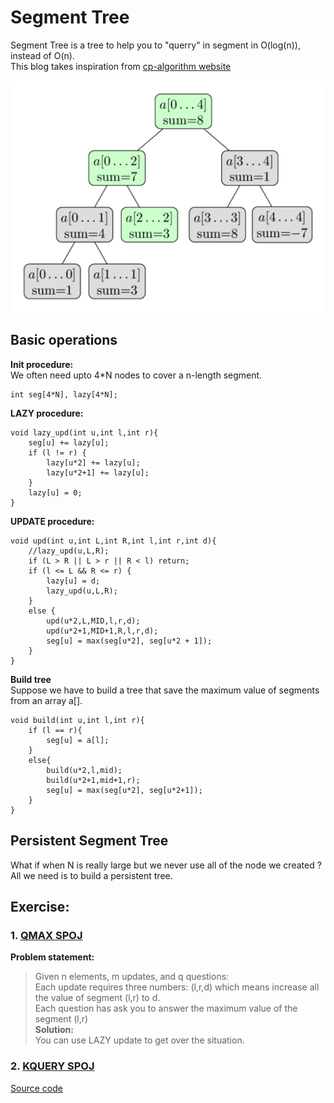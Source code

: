 # Segment Tree  
Segment Tree is a tree to help you to "querry" in segment in O(log(n)), instead of O(n).  
This blog takes inspiration from [cp-algorithm website](https://cp-algorithms.com/data_structures/segment_tree.html#counting-zero-search-kth)  

![sum-segment-tree-update](sum-segment-tree-update.png)    
## **Basic operations**  
**Init procedure:**  
We often need upto 4*N nodes to cover a n-length segment.  
```
int seg[4*N], lazy[4*N];
```
**LAZY procedure:**    
```
void lazy_upd(int u,int l,int r){
	seg[u] += lazy[u];
	if (l != r) {
		lazy[u*2] += lazy[u];
		lazy[u*2+1] += lazy[u];
	}
	lazy[u] = 0;
}
```
**UPDATE procedure:**  

```
void upd(int u,int L,int R,int l,int r,int d){
	//lazy_upd(u,L,R);
	if (L > R || L > r || R < l) return; 
	if (l <= L && R <= r) {
		lazy[u] = d;
		lazy_upd(u,L,R);
	}
	else {
		upd(u*2,L,MID,l,r,d);
		upd(u*2+1,MID+1,R,l,r,d);
		seg[u] = max(seg[u*2], seg[u*2 + 1]);
	}
}
```  
**Build tree**  
Suppose we have to build a tree that save the maximum value of segments from an array a[].  
```
void build(int u,int l,int r){
    if (l == r){
        seg[u] = a[l];
    }
    else{
        build(u*2,l,mid);
        build(u*2+1,mid+1,r);
        seg[u] = max(seg[u*2], seg[u*2+1]);
    }
}
```
## Persistent Segment Tree  
What if when N is really large but we never use all of the node we created ?  
All we need is to build a persistent tree.  

## Exercise:  
### 1. **[QMAX SPOJ](https://vn.spoj.com/problems/QMAX/)**  
**Problem statement:**  
> Given n elements, m updates, and q questions:  
Each update requires three numbers: (l,r,d) which means increase all the value of segment (l,r) to d.  
Each question has ask you to answer the maximum value of the segment (l,r)  
**Solution:**  
You can use LAZY update to get over the situation.  
### 2. **[KQUERY SPOJ](https://vn.spoj.com/problems/KQUERY/)**  
[Source code](./KQUERY.cpp)
